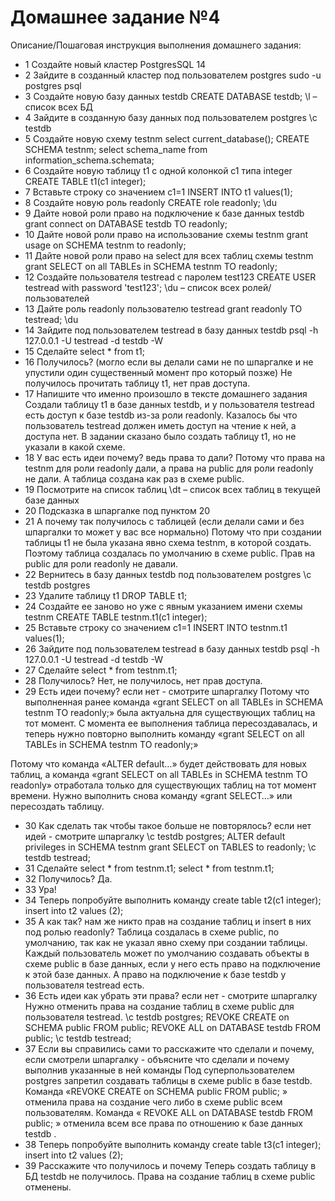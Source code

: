 # Домашнее задание №4

Описание/Пошаговая инструкция выполнения домашнего задания:

* 1 Создайте новый кластер PostgresSQL 14
* 2 Зайдите в созданный кластер под пользователем postgres
sudo -u postgres psql
* 3 Создайте новую базу данных testdb
CREATE DATABASE testdb;
\l – список всех БД
* 4 Зайдите в созданную базу данных под пользователем postgres
\c testdb
* 5 Создайте новую схему testnm
select current_database();
CREATE SCHEMA testnm;
select schema_name from information_schema.schemata;
* 6 Создайте новую таблицу t1 с одной колонкой c1 типа integer
CREATE TABLE t1(c1 integer);
* 7 Вставьте строку со значением c1=1
INSERT INTO t1 values(1);
* 8 Создайте новую роль readonly
CREATE role readonly;
\du
* 9 Дайте новой роли право на подключение к базе данных testdb
grant connect on DATABASE testdb TO readonly;
* 10 Дайте новой роли право на использование схемы testnm 
grant usage on SCHEMA testnm to readonly;
* 11 Дайте новой роли право на select для всех таблиц схемы testnm 
grant SELECT on all TABLEs in SCHEMA testnm TO readonly;
* 12 Создайте пользователя testread с паролем test123 
CREATE USER testread with password 'test123';
\du – список всех ролей/пользователей
* 13 Дайте роль readonly пользователю testread 
grant readonly TO testread; 
\du
* 14 Зайдите под пользователем testread в базу данных testdb
psql -h 127.0.0.1 -U testread -d testdb -W
* 15 Сделайте select * from t1;
* 16 Получилось? (могло если вы делали сами не по шпаргалке и не упустили один существенный момент про который позже)
Не получилось прочитать таблицу t1, нет прав доступа. 
* 17 Напишите что именно произошло в тексте домашнего задания
Создали таблицу t1 в базе данных testdb, и у пользователя testread  есть доступ к базе testdb из-за роли readonly. Казалось бы что пользователь testread должен иметь доступ на чтение к ней, а доступа нет.  В задании сказано было создать таблицу t1, но не указали в какой схеме.
* 18 У вас есть идеи почему? ведь права то дали?
Потому что права на testnm для роли readonly дали, а права на public для роли readonly не дали. А таблица создана как раз в  схеме public.
* 19 Посмотрите на список таблиц
\dt – список всех таблиц в текущей базе данных
* 20 Подсказка в шпаргалке под пунктом 20
* 21 А почему так получилось с таблицей (если делали сами и без шпаргалки то может у вас все нормально)
Потому что при создании таблицы t1 не была указана явно схема testnm, в которой создать. Поэтому таблица создалась по умолчанию в схеме public. 
Прав на public для роли readonly не давали.
* 22 Вернитесь в базу данных testdb под пользователем postgres
\c testdb postgres
* 23 Удалите таблицу t1
DROP TABLE t1;
* 24 Создайте ее заново но уже с явным указанием имени схемы testnm
CREATE TABLE testnm.t1(c1 integer);
* 25 Вставьте строку со значением c1=1
INSERT INTO testnm.t1 values(1);
* 26 Зайдите под пользователем testread в базу данных testdb
psql -h 127.0.0.1 -U testread -d testdb -W
* 27 Сделайте select * from testnm.t1;
* 28 Получилось?
Нет, не получилось, нет прав доступа.
* 29 Есть идеи почему? если нет - смотрите шпаргалку
Потому что выполненная ранее команда «grant SELECT on all TABLEs in SCHEMA testnm TO readonly;» была актуальна для существующих таблиц на тот момент. 
С момента ее выполнения таблица пересоздавалась, и теперь нужно повторно выполнить команду «grant SELECT on all TABLEs in SCHEMA testnm TO readonly;»

Потому что команда «ALTER default…» будет действовать для новых таблиц, а команда «grant SELECT on all TABLEs in SCHEMA testnm TO readonly» отработала только для существующих таблиц на тот момент времени. Нужно выполнить снова  команду «grant SELECT…» или пересоздать таблицу.
* 30 Как сделать так чтобы такое больше не повторялось? если нет идей - смотрите шпаргалку
\c testdb postgres; 
ALTER default privileges in SCHEMA testnm grant SELECT on TABLES to readonly; 
\c testdb testread;
* 31 Сделайте select * from testnm.t1;
select * from testnm.t1;
* 32 Получилось?
Да.
* 33 Ура!
* 34 Теперь попробуйте выполнить команду create table t2(c1 integer); insert into t2 values (2);
* 35 А как так? нам же никто прав на создание таблиц и insert в них под ролью readonly?
Таблица создалась в схеме public, по умолчанию, так как не указал явно схему при создании таблицы. 
Каждый пользователь может по умолчанию создавать объекты в схеме public в базе данных, если у него есть право на подключение к этой базе данных.
А право на подключение к базе testdb у пользователя testread есть.
* 36 Есть идеи как убрать эти права? если нет - смотрите шпаргалку
Нужно отменить права на создание таблиц в схеме public для пользователя testread.
\c testdb postgres; 
REVOKE CREATE on SCHEMA public FROM public; 
REVOKE ALL on DATABASE testdb FROM public; 
\c testdb testread;
* 37 Если вы справились сами то расскажите что сделали и почему, если смотрели шпаргалку - объясните что сделали и почему выполнив указанные в ней команды
Под суперпользователем postgres запретил создавать таблицы в схеме public в базе testdb.
Команда «REVOKE CREATE on SCHEMA public FROM public; » отменила права на создание чего либо в схеме public  всем пользователям.
Команда « REVOKE ALL on DATABASE testdb FROM public; » отменила всем все права по отношению к базе данных  testdb  .
* 38 Теперь попробуйте выполнить команду create table t3(c1 integer); insert into t2 values (2);
* 39 Расскажите что получилось и почему
Теперь создать таблицу в БД testdb не получилось. Права на создание таблиц в схеме  public отменены. 


